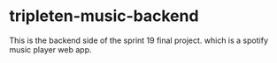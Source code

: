 # tripleten-music-backend
This is the backend side of the sprint 19 final project. which is a spotify music player web app.
